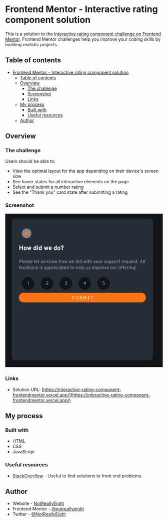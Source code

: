 # Frontend Mentor - Interactive rating component solution

This is a solution to the [Interactive rating component challenge on Frontend Mentor](https://www.frontendmentor.io/challenges/interactive-rating-component-koxpeBUmI). Frontend Mentor challenges help you improve your coding skills by building realistic projects.

## Table of contents

- [Frontend Mentor - Interactive rating component solution](#frontend-mentor---interactive-rating-component-solution)
  - [Table of contents](#table-of-contents)
  - [Overview](#overview)
    - [The challenge](#the-challenge)
    - [Screenshot](#screenshot)
    - [Links](#links)
  - [My process](#my-process)
    - [Built with](#built-with)
    - [Useful resources](#useful-resources)
  - [Author](#author)

## Overview

### The challenge

Users should be able to:

- View the optimal layout for the app depending on their device's screen size
- See hover states for all interactive elements on the page
- Select and submit a number rating
- See the "Thank you" card state after submitting a rating

### Screenshot

![img](./images/result.png)

### Links

- Solution URL: [https://interactive-rating-component-frontendmentor.vercel.app/](https://interactive-rating-component-frontendmentor.vercel.app/)

## My process

### Built with

- HTML
- CSS
- JavaScript

### Useful resources

- [StackOverflow](https://www.stackoverflow.com) - Useful to find solutions to front end problems.

## Author

- Website - [NotReallyEight](https://www.notreallyeight.eu.org)
- Frontend Mentor - [@notreallyeight](https://www.frontendmentor.io/profile/notreallyeight)
- Twitter - [@NotReallyEight](https://www.twitter.com/NotReallyEight)
